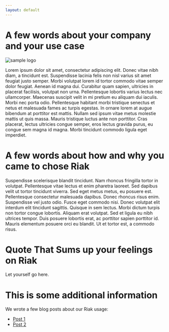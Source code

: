 ```yaml
---
layout: default
---
```


# A few words about your company and your use case

![sample logo](http://pharkmillups.github.com/i-use-riak/images/logog.gif)

Lorem ipsum dolor sit amet, consectetur adipiscing elit. Donec vitae nibh diam, a tincidunt est. Suspendisse lacinia felis non nisl varius sit amet feugiat justo semper. Morbi volutpat lorem id tortor commodo vitae semper dolor feugiat. Aenean id magna dui. Curabitur quam sapien, ultricies in placerat facilisis, volutpat non urna. Pellentesque lobortis varius lectus nec ullamcorper. Maecenas suscipit velit in mi pretium eu aliquam dui iaculis. Morbi nec porta odio. Pellentesque habitant morbi tristique senectus et netus et malesuada fames ac turpis egestas. In ornare lorem at augue bibendum at porttitor est mattis. Nullam sed ipsum vitae metus molestie mattis ut quis massa. Mauris tristique luctus ante non porttitor. Cras placerat, lectus ultricies congue semper, eros lectus gravida purus, eu congue sem magna id magna. Morbi tincidunt commodo ligula eget imperdiet.

# A few words about how and why you came to chose Riak

Suspendisse scelerisque blandit tincidunt. Nam rhoncus fringilla tortor in volutpat. Pellentesque vitae lectus et enim pharetra laoreet. Sed dapibus velit ut tortor tincidunt viverra. Sed eget metus metus, eu posuere est. Pellentesque consectetur malesuada dapibus. Donec rhoncus risus enim. Suspendisse vel justo odio. Fusce eget commodo nisi. Donec volutpat elit interdum elit tincidunt sagittis. Quisque in sem lectus. Morbi dictum turpis non tortor congue lobortis. Aliquam erat volutpat. Sed et ligula eu nibh ultrices tempor. Duis posuere lobortis erat, ac porttitor sapien porttitor id. Mauris elementum posuere orci eu blandit. Ut et tortor est, a commodo risus.

# Quote That Sums up your feelings on Riak

Let yourself go here. 

# This is some additional information

We wrote a few blog posts about our Riak usage:

* [Post 1](#)
* [Post 2](#)
